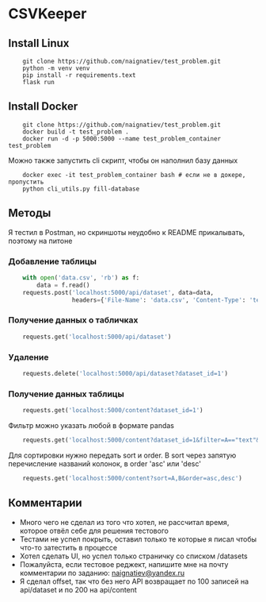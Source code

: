 # CSVKeeper

## Install Linux
```shell
    git clone https://github.com/naignatiev/test_problem.git
    python -m venv venv
    pip install -r requirements.text
    flask run
```

## Install Docker
```shell
    git clone https://github.com/naignatiev/test_problem.git
    docker build -t test_problem .
    docker run -d -p 5000:5000 --name test_problem_container test_problem
```
Можно также запустить cli скрипт, чтобы он наполнил базу данных
```shell
    docker exec -it test_problem_container bash # если не в докере, пропустить
    python cli_utils.py fill-database
```
## Методы
Я тестил в Postman, но скриншоты неудобно к README прикалывать, поэтому на питоне

### Добавление таблицы
```python
    with open('data.csv', 'rb') as f:
        data = f.read()
    requests.post('localhost:5000/api/dataset', data=data,
                  headers={'File-Name': 'data.csv', 'Content-Type': 'text/csv'})
```

### Получение данных о табличках
```python
    requests.get('localhost:5000/api/dataset')
```

### Удаление
```python
    requests.delete('localhost:5000/api/dataset?dataset_id=1')
```

### Получение данных таблицы
```python
    requests.get('localhost:5000/content?dataset_id=1')
```
Фильтр можно указать любой в формате pandas
```python
    requests.get('localhost:5000/content?dataset_id=1&filter=A=="text"&B>0')
```
Для сортировки нужно передать sort и order. В sort через запятую перечисление названий колонок, в order 'asc' или 'desc'
```python
    requests.get('localhost:5000/content?sort=A,B&order=asc,desc')
```

## Комментарии
* Много чего не сделал из того что хотел, не рассчитал время, которое отвёл себе для решения тестового
* Тестами не успел покрыть, оставил только те которые я писал чтобы что-то затестить в процессе
* Хотел сделать UI, но успел только страничку со списком /datasets 
* Пожалуйста, если тестовое реджект, напишите мне на почту комментарии по заданию: naignatiev@yandex.ru
* Я сделал offset, так что без него API возвращает по 100 записей на api/dataset и по 200 на api/content
